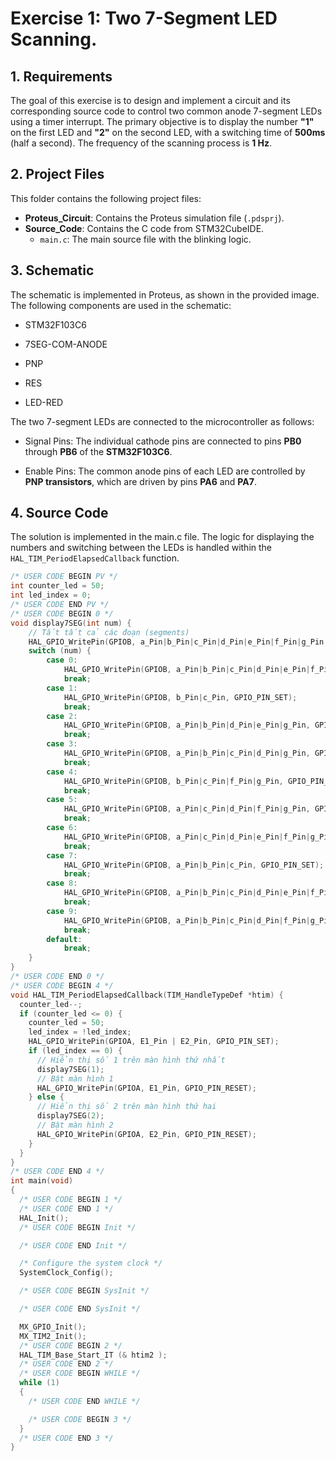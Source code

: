 # Exercise 1: Two 7-Segment LED Scanning.

## 1. Requirements

The goal of this exercise is to design and implement a circuit and its corresponding source code to control two common anode 7-segment LEDs using a timer interrupt. The primary objective is to display the number **"1"** on the first LED and **"2"** on the second LED, with a switching time of **500ms** (half a second). The frequency of the scanning process is **1 Hz**.

## 2. Project Files

This folder contains the following project files:

* **Proteus_Circuit**: Contains the Proteus simulation file (`.pdsprj`).
* **Source_Code**: Contains the C code from STM32CubeIDE.
    * `main.c`: The main source file with the blinking logic.

## 3. Schematic

The schematic is implemented in Proteus, as shown in the provided image. The following components are used in the schematic:

* STM32F103C6

* 7SEG-COM-ANODE

* PNP

* RES

* LED-RED

The two 7-segment LEDs are connected to the microcontroller as follows:

* Signal Pins: The individual cathode pins are connected to pins **PB0** through **PB6** of the **STM32F103C6**.

* Enable Pins: The common anode pins of each LED are controlled by **PNP transistors**, which are driven by pins **PA6** and **PA7**. 

## 4. Source Code
The solution is implemented in the main.c file. The logic for displaying the numbers and switching between the LEDs is handled within the  `HAL_TIM_PeriodElapsedCallback` function.
```c
/* USER CODE BEGIN PV */
int counter_led = 50;
int led_index = 0;
/* USER CODE END PV */
/* USER CODE BEGIN 0 */
void display7SEG(int num) {
    // Tắt tất cả các đoạn (segments)
    HAL_GPIO_WritePin(GPIOB, a_Pin|b_Pin|c_Pin|d_Pin|e_Pin|f_Pin|g_Pin, GPIO_PIN_RESET);
    switch (num) {
        case 0:
            HAL_GPIO_WritePin(GPIOB, a_Pin|b_Pin|c_Pin|d_Pin|e_Pin|f_Pin, GPIO_PIN_SET);
            break;
        case 1:
            HAL_GPIO_WritePin(GPIOB, b_Pin|c_Pin, GPIO_PIN_SET);
            break;
        case 2:
            HAL_GPIO_WritePin(GPIOB, a_Pin|b_Pin|d_Pin|e_Pin|g_Pin, GPIO_PIN_SET);
            break;
        case 3:
            HAL_GPIO_WritePin(GPIOB, a_Pin|b_Pin|c_Pin|d_Pin|g_Pin, GPIO_PIN_SET);
            break;
        case 4:
            HAL_GPIO_WritePin(GPIOB, b_Pin|c_Pin|f_Pin|g_Pin, GPIO_PIN_SET);
            break;
        case 5:
            HAL_GPIO_WritePin(GPIOB, a_Pin|c_Pin|d_Pin|f_Pin|g_Pin, GPIO_PIN_SET);
            break;
        case 6:
            HAL_GPIO_WritePin(GPIOB, a_Pin|c_Pin|d_Pin|e_Pin|f_Pin|g_Pin, GPIO_PIN_SET);
            break;
        case 7:
            HAL_GPIO_WritePin(GPIOB, a_Pin|b_Pin|c_Pin, GPIO_PIN_SET);
            break;
        case 8:
            HAL_GPIO_WritePin(GPIOB, a_Pin|b_Pin|c_Pin|d_Pin|e_Pin|f_Pin|g_Pin, GPIO_PIN_SET);
            break;
        case 9:
            HAL_GPIO_WritePin(GPIOB, a_Pin|b_Pin|c_Pin|d_Pin|f_Pin|g_Pin, GPIO_PIN_SET);
            break;
        default:
            break;
    }
}
/* USER CODE END 0 */
/* USER CODE BEGIN 4 */
void HAL_TIM_PeriodElapsedCallback(TIM_HandleTypeDef *htim) {
  counter_led--;
  if (counter_led <= 0) {
    counter_led = 50;
    led_index = !led_index;
    HAL_GPIO_WritePin(GPIOA, E1_Pin | E2_Pin, GPIO_PIN_SET);
    if (led_index == 0) {
      // Hiển thị số 1 trên màn hình thứ nhất
      display7SEG(1);
      // Bật màn hình 1 
      HAL_GPIO_WritePin(GPIOA, E1_Pin, GPIO_PIN_RESET);
    } else {
      // Hiển thị số 2 trên màn hình thứ hai
      display7SEG(2);
      // Bật màn hình 2 
      HAL_GPIO_WritePin(GPIOA, E2_Pin, GPIO_PIN_RESET);
    }
  }
}
/* USER CODE END 4 */
int main(void)
{
  /* USER CODE BEGIN 1 */
  /* USER CODE END 1 */
  HAL_Init();
  /* USER CODE BEGIN Init */

  /* USER CODE END Init */

  /* Configure the system clock */
  SystemClock_Config();

  /* USER CODE BEGIN SysInit */

  /* USER CODE END SysInit */

  MX_GPIO_Init();
  MX_TIM2_Init();
  /* USER CODE BEGIN 2 */
  HAL_TIM_Base_Start_IT (& htim2 );
  /* USER CODE END 2 */
  /* USER CODE BEGIN WHILE */
  while (1)
  {
    /* USER CODE END WHILE */

    /* USER CODE BEGIN 3 */
  }
  /* USER CODE END 3 */
}
